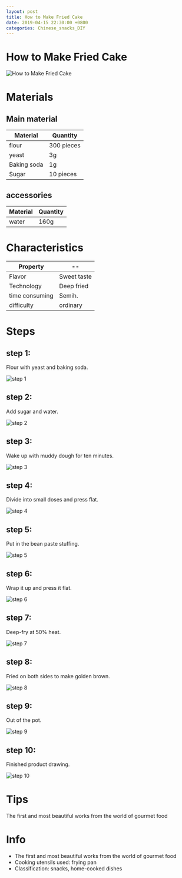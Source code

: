 ```yaml
---
layout: post
title: How to Make Fried Cake
date: 2019-04-15 22:30:00 +0800
categories: Chinese_snacks_DIY
---
```


# How to Make Fried Cake

![How to Make Fried Cake]({{site.baseurl}}/img/433570/433570.jpg)

# Materials


## Main material

Material|Quantity
--|--
flour|300 pieces
yeast|3g
Baking soda|1g
Sugar|10 pieces

## accessories

Material|Quantity
--|--
water|160g

# Characteristics

Property|--
--|--
Flavor|Sweet taste
Technology|Deep fried
time consuming|Semih.
difficulty|ordinary

# Steps

## step 1:

Flour with yeast and baking soda.

![step 1]({{site.baseurl}}/img/433570/1.jpg)

## step 2:

Add sugar and water.

![step 2]({{site.baseurl}}/img/433570/2.jpg)

## step 3:

Wake up with muddy dough for ten minutes.

![step 3]({{site.baseurl}}/img/433570/3.jpg)

## step 4:

Divide into small doses and press flat.

![step 4]({{site.baseurl}}/img/433570/4.jpg)

## step 5:

Put in the bean paste stuffing.

![step 5]({{site.baseurl}}/img/433570/5.jpg)

## step 6:

Wrap it up and press it flat.

![step 6]({{site.baseurl}}/img/433570/6.jpg)

## step 7:

Deep-fry at 50% heat.

![step 7]({{site.baseurl}}/img/433570/7.jpg)

## step 8:

Fried on both sides to make golden brown.

![step 8]({{site.baseurl}}/img/433570/8.jpg)

## step 9:

Out of the pot.

![step 9]({{site.baseurl}}/img/433570/9.jpg)

## step 10:

Finished product drawing.

![step 10]({{site.baseurl}}/img/433570/10.jpg)

# Tips

The first and most beautiful works from the world of gourmet food

# Info

- The first and most beautiful works from the world of gourmet food
- Cooking utensils used: frying pan
- Classification: snacks, home-cooked dishes